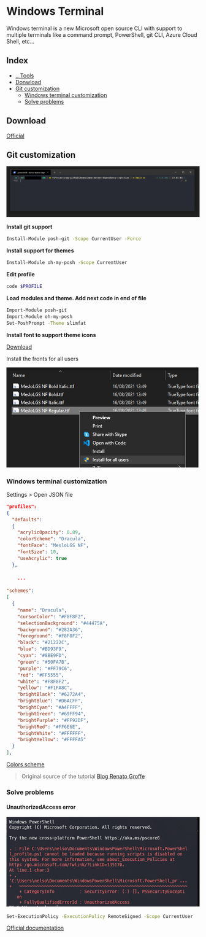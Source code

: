 # Windows Terminal
Windows terminal is a new Microsoft open source CLI with support to multiple terminals like a command prompt, PowerShell, git CLI, Azure Cloud Shell, etc...



## Index
- [.. Tools](./README.md)
- [Donwload](#donwload)
- [Git customization](#gitcustomization)
  - [Windows terminal customization](#customization)
  - [Solve problems](#solve-problems)



## Download <a name="download"></a>
[Official](https://docs.microsoft.com/en-us/windows/terminal/get-started)



## Git customization <a name="gitcustomization"></a>

![Windows terminal](../media/windows-terminal-sample.png "Windows terminal")

**Install git support**
```bash
Install-Module posh-git -Scope CurrentUser -Force
```

**Install support for themes**
```bash
Install-Module oh-my-posh -Scope CurrentUser
```

**Edit profile**
```bash
code $PROFILE
```

**Load modules and theme. Add next code in end of file**
```bash
Import-Module posh-git
Import-Module oh-my-posh
Set-PoshPrompt -Theme slimfat
```

**Install font to support theme icons**

[Download](https://github.com/romkatv/dotfiles-public/tree/master/.local/share/fonts/NerdFonts)

Install the fronts for all users

![Font installation](../media/install-fronts.png "Font installation")

### Windows terminal customization <a name="customization"></a>

Settings > Open JSON file
```json
"profiles":
{
  "defaults":
  {
    "acrylicOpacity": 0.89,
    "colorScheme": "Dracula",
    "fontFace": "MesloLGS NF",
    "fontSize": 10,
    "useAcrylic": true
  },
    
    ...

"schemes":
[
  {
    "name": "Dracula",
    "cursorColor": "#F8F8F2",
    "selectionBackground": "#44475A",
    "background": "#282A36",
    "foreground": "#F8F8F2",
    "black": "#21222C",
    "blue": "#BD93F9",
    "cyan": "#8BE9FD",
    "green": "#50FA7B",
    "purple": "#FF79C6",
    "red": "#FF5555",
    "white": "#F8F8F2",
    "yellow": "#F1FA8C",
    "brightBlack": "#6272A4",
    "brightBlue": "#D6ACFF",
    "brightCyan": "#A4FFFF",
    "brightGreen": "#69FF94",
    "brightPurple": "#FF92DF",
    "brightRed": "#FF6E6E",
    "brightWhite": "#FFFFFF",
    "brightYellow": "#FFFFA5"
  }
],
```

[Colors scheme](https://draculatheme.com/windows-terminal)

> Original source of the tutorial [Blog Renato Groffe](https://renatogroffe.medium.com/dicas-de-visual-studio-code-integra%C3%A7%C3%A3o-com-git-via-terminal-e-kubernetes-templates-pt5-395819902ab7)



### Solve problems <a name="solve-problems"></a>

#### UnauthorizedAccess error
![Windows terminal unauthorized access](../media/windows-terminal-error.png "Windows terminal unauthorized access")

```bash
Set-ExecutionPolicy -ExecutionPolicy RemoteSigned -Scope CurrentUser
```

[Official documentation](https://docs.microsoft.com/en-us/powershell/module/microsoft.powershell.core/about/about_execution_policies?view=powershell-7.1)




